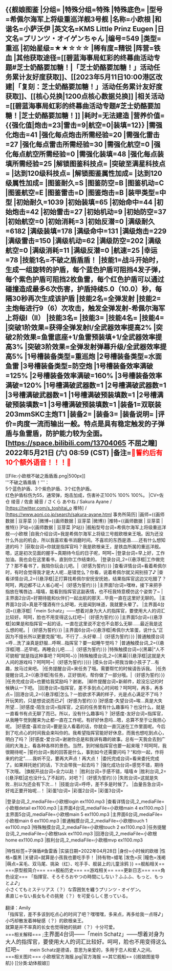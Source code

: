 {{舰娘图鉴
|分组=
|特殊分组=特殊
|特殊底色=
|型号=希佩尔海军上将级重巡洋舰3号舰
|名称=小欧根
|和谐名=小萨沃伊
|英文名=KMS Little Prinz Eugen
|日文名=プリンツ・オイゲンちゃん
|编号=549
|类型=重巡
|初始星级=★★☆☆☆
|稀有度=精锐
|阵营=铁血
|其他获取途径=[[碧蓝海事局虹彩的终幕曲活动专题#芝士奶酪要加糖！|「芝士奶酪要加糖！」活动任务累计友好度获取]]、[[2023年5月11日10:00港区改建|「复刻：芝士奶酪要加糖！」活动任务累计友好度获取]]、[[核心兑换|1200点核心数据兑换]]
|相关活动=[[碧蓝海事局虹彩的终幕曲活动专题#芝士奶酪要加糖！|芝士奶酪要加糖！]]
|耗时=无法建造
|营养价值={{强化值|炮击=23|雷击=9|航空=0|装填=12}}
|需强化炮击=41
|强化每点炮击所需经验=20
|需强化雷击=27
|强化每点雷击所需经验=30
|需强化航空=0
|强化每点航空所需经验=0
|需强化装填=48
|强化每点装填所需经验=25
|解锁图鉴科技点=
|突破至满星科技点=
|达到120级科技点=
|解锁图鉴属性加成=
|达到120级属性加成=
|图鉴耐久=S
|图鉴防空=B
|图鉴机动=C
|图鉴航空=E
|图鉴雷击=D
|图鉴炮击=B
|装甲类型=中型
|初始耐久=1039
|初始装填=65
|初始命中=44
|初始炮击=42
|初始雷击=27
|初始机动=9
|初始防空=37
|初始航空=0
|初始消耗=3
|初始反潜=0
|满级耐久=6182
|满级装填=178
|满级命中=131
|满级炮击=229
|满级雷击=150
|满级机动=62
|满级防空=202
|满级航空=0
|满级消耗=11
|满级反潜=0
|航速=25
|幸运=78
|技能1名=不破之盾盾盾！
|技能1=战斗开始时，生成一组旋转的护盾，每个蓝色护盾可阻挡4发子弹，每个紫色护盾可阻挡2枚鱼雷，每个红色护盾可以通过碰撞造成最多6次伤害，护盾持续5.0（10.0）秒，每隔30秒再次生成该护盾
|技能2名=全弹发射
|技能2=主炮每进行9（6）次攻击，触发全弹发射-希佩尔海军上将级I（II）
|技能3名=
|技能3=
|技能4名=
|技能4=
|突破1阶效果=获得全弹发射I/全武器效率提高2%
|突破2阶效果=鱼雷底座+1/鱼雷预装填+1/全武器效率提高3%
|突破3阶效果=全弹发射弹幕升级/全武器效率提高5%
|1号槽装备类型=重巡炮
|2号槽装备类型=水面鱼雷
|3号槽装备类型=防空炮
|1号槽装备效率满破=125%
|2号槽装备效率满破=160%
|3号槽装备效率满破=120%
|1号槽满破武器数=1
|2号槽满破武器数=1
|3号槽满破武器数=1
|1号槽满破预装填数=1
|2号槽满破预装填数=1
|3号槽满破预装填数=1
|装备1=双联装203mmSKC主炮T1
|装备2=
|装备3=
|装备说明=
|评价=肉度一流而输出一般。特点是具有稳定触发的子弹盾与鱼雷盾，防护能力较为全面。<br>
[https://space.bilibili.com/13704065 不屈之瞳] 2022年5月21日 (六) 08:59 (CST)
|备注=<span style="color:red;">💓誓约后有10个额外语音！！！💓</span>
----
[[File:小欧根不破之盾盾盾.png|500px]]<br>
'''不破之盾盾盾！'''：<br>
5个蓝色护盾、3个紫色护盾、3个红色护盾。<br>
红色护盾标伤为55，通常弹，炮击加成，伤害补正100% 100% 100%。
|CV=佐仓 绫音 / 佐倉 綾音 / さくら あやね / Sakura Ayane / [https://twitter.com/s_toshitai_o 推特] / [https://www.aoni.co.jp/search/sakura-ayane.html 事务所简历]
|画师={{画师数据 | 豆芽菜 }}
|微博={{画师数据 | 豆芽菜 |微博}}
|推特={{画师数据 | 豆芽菜 |推特}}
|P站={{画师数据 | 豆芽菜 |P站}}
|舰船型号台词=希佩尔海军上将级重巡洋舰—小欧根
|自我介绍台词=我是希佩尔海军上将级三号舰欧根亲王哦。因为还没什么外出的机会，所以我喜欢看书消磨时间。不喜欢的东西是酒……还有什么想知道的吗？
|获取台词=你就是指挥官吗？我是欧根亲王，是铁血所属的重巡洋舰。嗯，这是初次见面的握手~真期待今后的日子呢，呵呵~
|登录台词=早上好，工作加油。我也会在这里看书，直到你工作结束的。
|登录台词_2={{悬浮框|工作做完了？那不看书了，我陪你玩会儿吧。|（好感为誓约）}}
|查看详情台词=看着希佩尔时，有时会觉得我才是大人呢…是错觉么？你看，说着希佩尔就又闹别扭了♪
|查看详情台词_2={{悬浮框|正打算找希佩尔安抚安抚她，结果指挥官这边又吃醋了？呵呵，两边都不让人省心呢~|（好感为誓约）}}
|主界面1台词=嘿咻，接下来把手指放在嘴唇边…嘻嘻，能看到指挥官这副表情，也不枉我特意模仿这个姿势了~
|主界面2台词=好期待能和伙伴们一起出航的那天…毕竟一直在这里好无聊的。
|主界面3台词=真是不懂酒有什么好喝，光是闻到味道，我就要头晕了。
|主界面4台词={{悬浮框|「mein Schatz」——想着对身为大人的指挥官，要使用大人的词汇比较好。呵呵，脸也不用变得这么红吧~|（好感为誓约）}}
|主界面5台词={{悬浮框|如果是和指挥官一起的话，一直在这里说不定也不会那么无聊……最近我是这么想的呢。|（好感为誓约）}}
|主界面6台词={{悬浮框|希佩尔大笨蛋，说什么“正因为不擅长所以更要克服”啦。不行了…头好晕…|（好感为誓约）}}
|普通触摸台词=呼…洗了澡真是舒服…呼啊…指挥官？要一起睡午觉吗？
|普通触摸台词_2={{悬浮框|嗯…还早呢。再睡会儿吧……|（好感为誓约）}}
|特殊触摸台词={{黑幕|“人不可貌相”就是指这种事吧？呵呵呵~}}
|特殊触摸台词_2={{黑幕|{{悬浮框|这就是大人间的游戏吗？呵呵呵~|（好感为誓约）}}}}
|摸头台词=把我当做小孩子了…有趣，放马过来吧。
|任务提醒台词=来任务了哦。需要帮忙的时候请告诉我。
|任务提醒台词_2={{悬浮框|有任务，正好很闲，帮你做了一部分哦。|（好感为誓约）}}
|任务完成台词=也要给我奖励吗？谢谢。
|邮件提醒台词=新邮件，趁没忘记的时候确认一下吧。
|回港台词=指挥官，差不多到点心时间啦？呵呵呵，再多，再多点~
|回港台词_2={{悬浮框|怎么？一脸欲求不满的样子，光是点心满足不了吗？开玩笑的，只是想说说而已♪|（好感为誓约）}}
|好感度-失望台词=唉…真是大失所望…
|好感度-陌生台词=指挥官，之前的任务里有什么趣事吗？也没什么，就是一直看书有点无聊了而已。所以，没有什么趣事吗？
|好感度-友好台词=指挥官，从我睡午觉到醒来为止都一直在工作呢。有好好休息吗…嗯，总算不至于让我担心呢。
|好感度-喜欢台词=要是没人看着的话，你就会一直沉迷在工作里面呢。今后到了吃点心的时间我会来叫你的。我希望指挥官能好好休息，而我也想吃到点心，明白了吗？
|好感度-爱台词=谢谢你总是和我讲有趣的故事。总有一天我会去到广阔的大海上，看各种各样的景色。当然，到时候指挥官也要一起来哦？呵呵呵，我很期待呢~
|誓约台词=我的回答是什么，事到如今还需要问吗？“和你一起，作将来的约定”……我听不见，要再大声点！再大点！
|委托完成台词=看来委托完成了。如果拜托她们的话，下次会带我一起去吗？
|强化成功台词=感觉不错，期待下次哦。
|旗舰开战台词=全力以赴！
|胜利台词=手感不错，嘻嘻☆
|胜利台词_2={{悬浮框|这也没什么了不起的，对吧？|（好感为誓约）}}
|失败台词=这就是失败…别以为还会有下次…！
|技能台词=呼呼，差不多是时候了。
|血量告急台词=好戏正要开始呢…！
|彩蛋1台词=
|彩蛋2台词=
|彩蛋3台词=

|登录台词_2_mediaFile=小欧根login ex1100.mp3
|查看详情台词_2_mediaFile=小欧根detail ex1100.mp3
|主界面4台词_mediaFile=小欧根main 4 ex1100.mp3
|主界面5台词_mediaFile=小欧根main 5 ex1100.mp3
|主界面6台词_mediaFile=小欧根main 6 ex1100.mp3
|普通触摸台词_2_mediaFile=小欧根touch 1 ex1100.mp3
|特殊触摸台词_2_mediaFile=小欧根touch 2 ex1100.mp3
|任务提醒台词_2_mediaFile=小欧根task ex1100.mp3
|回港台词_2_mediaFile=小欧根home ex1100.mp3
|胜利台词_2_mediaFile=小欧根mvp ex1100.mp3

|特性标签=子弹盾#鱼雷盾
|实装日期=2022年04月28日
|身份=小时候的欧根
|性格=腹黑
|关键词=就算是小孩我也要吃手手！
|持有物=蜡笔
|发色=灰
|瞳色=浅褐
|萌点=呆毛、双马尾、挑染（红）、吃手手、舰装上的儿童涂鸦
}}
==舰船相关==
===原型舰简介===
===舰船历史===
==游戏相关==
===更新日志===
===角色设定===
「指揮官、そろそろおやつの時間にしない？ふふふ、もっと、もっとよ♪」<br>
小さくてもミステリアス（？）な雰囲気を纏うプリンツ・オイゲン。<br>
素直じゃない長女もその挑発（？）を可愛らしく思っている。<br><br>
翻译：Amily<br>
「指挥官，差不多该到吃点心的时间了吧？嘿嘿嘿，多来点，再多给我一点呀♪」<br>
小巧却散发着神秘感（？）的欧根亲王。<br>
就算是并不率真的长女也觉得她的挑衅（？）十分可爱。<br>
===相关解释===
;<big>主界面4台词——「mein Schatz」——想着对身为大人的指挥官，要使用大人的词汇比较好。呵呵，脸也不用变得这么红吧~</big>
　　mein Schatz是德语，意思为亲爱的，多用于恋人和爱人之间。<br>
===相关图片===
<gallery mode="packed" heights="500px">
小欧根官方海报.jpg|官方海报
</gallery>
==其它舰船==
{{舰娘图鉴导航}}
[[分类:幼体舰娘]]